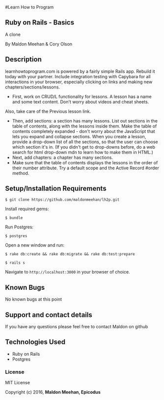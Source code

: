 #Learn How to Program

## Ruby on Rails - Basics

A clone  

By Maldon Meehan & Cory Olson

## Description
learnhowtoprogram.com is powered by a fairly simple Rails app. Rebuild it today with your partner. Include integration testing with Capybara for all interactions in your browser, especially clicking on links and making new chapters/sections/lessons.

* First, work on CRUD/L functionality for lessons. A lesson has a name and some text content. Don't worry about videos and cheat sheets.

Also, take care of the Previous lesson link.

* Then, add sections: a section has many lessons. List out sections in the table of contents, along with the lessons inside them. Make the table of contents completely expanded - don't worry about the JavaScript that lets you expand and collapse sections. When you create a lesson, provide a drop-down list of all the sections, so that the user can choose which section it's in. (If you didn't get to drop-downs before, do a web search for html drop-down mdn to learn how to make them in HTML.)
* Next, add chapters: a chapter has many sections.
* Make sure that the table of contents displays the lessons in the order of their number attribute. Try a default scope and the Active Record #order method.

## Setup/Installation Requirements

```
$ git clone https://github.com/maldonmeehan/lh2p.git
```

Install required gems:
```
$ bundle
```

Run Postgres:
```
$ postgres
```

Open a new window and run:
```
$ rake db:create && rake db:migrate && rake db:test:prepare
```
```
$ rails s
```

Navigate to `http://localhost:3000` in your browser of choice.

## Known Bugs

No known bugs at this point

## Support and contact details

If you have any questions please feel free to contact Maldon on github

## Technologies Used

* Ruby on Rails
* Postgres

### License

MIT License

Copyright (c) 2016, **Maldon Meehan, Epicodus**
